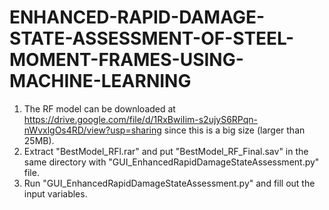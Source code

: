 # ENHANCED-RAPID-DAMAGE-STATE-ASSESSMENT-OF-STEEL-MOMENT-FRAMES-USING-MACHINE-LEARNING
1. The RF model can be downloaded at https://drive.google.com/file/d/1RxBwiIim-s2ujyS6RPqn-nWvxlgOs4RD/view?usp=sharing since this is a big size (larger than 25MB).
2. Extract "BestModel_RFl.rar" and put "BestModel_RF_Final.sav" in the same directory with "GUI_EnhancedRapidDamageStateAssessment.py" file.
3. Run "GUI_EnhancedRapidDamageStateAssessment.py" and fill out the input variables.
